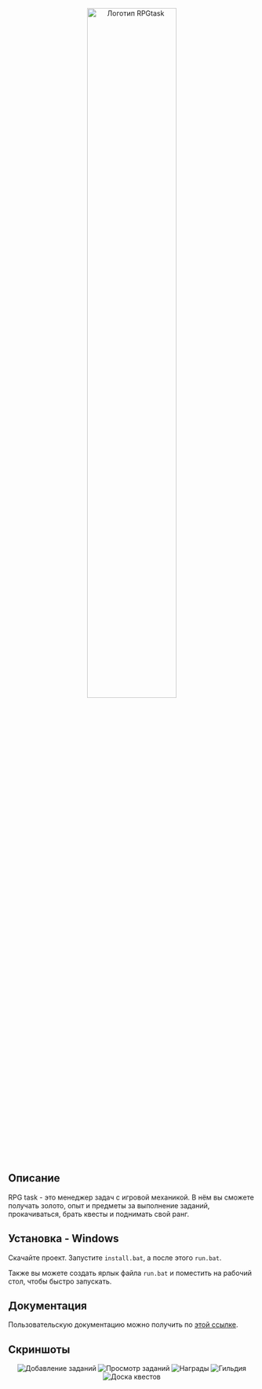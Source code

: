 <div align="center">
  <img alt="Логотип RPGtask" width="60%" src="https://i.ibb.co/ZNZJyXp/1234.png"/>
</div>

## Описание
RPG task - это менеджер задач с игровой механикой. В нём вы сможете получать золото, опыт и предметы за выполнение заданий, 
прокачиваться, брать квесты и поднимать свой ранг. 

## Установка - Windows
Скачайте проект. Запустите `install.bat`, а после этого `run.bat`.

Также вы можете создать ярлык файла `run.bat` и поместить на рабочий стол, чтобы быстро запускать.

## Документация
Пользовательскую документацию можно получить по [этой ссылке](./docs/index.md).

## Скриншоты
<div align="center">
  <img alt="Добавление заданий" src="https://i.ibb.co/N1jZmvf/image.png"/>
  <img alt="Просмотр заданий" src="https://i.ibb.co/QFf43WC/image.png"/>
  <img alt="Награды" src="https://i.ibb.co/2WyjLRv/image.png"/>
  <img alt="Гильдия" src="https://i.ibb.co/bmYJHwW/image.png"/>
  <img alt="Доска квестов" src="https://i.ibb.co/m5mFC7p/image.png"/>
</div>
